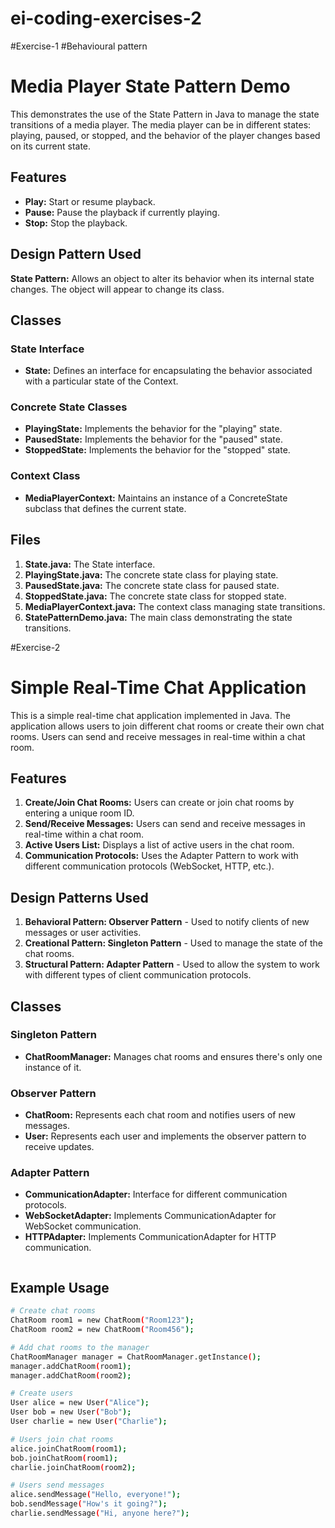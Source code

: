 # ei-coding-exercises-2
#Exercise-1
#Behavioural pattern
# Media Player State Pattern Demo

This  demonstrates the use of the State Pattern in Java to manage the state transitions of a media player. The media player can be in different states: playing, paused, or stopped, and the behavior of the player changes based on its current state.

## Features

- **Play:** Start or resume playback.
- **Pause:** Pause the playback if currently playing.
- **Stop:** Stop the playback.

## Design Pattern Used

**State Pattern:** Allows an object to alter its behavior when its internal state changes. The object will appear to change its class.

## Classes

### State Interface

- **State:** Defines an interface for encapsulating the behavior associated with a particular state of the Context.

### Concrete State Classes

- **PlayingState:** Implements the behavior for the "playing" state.
- **PausedState:** Implements the behavior for the "paused" state.
- **StoppedState:** Implements the behavior for the "stopped" state.

### Context Class

- **MediaPlayerContext:** Maintains an instance of a ConcreteState subclass that defines the current state.

## Files

1. **State.java:** The State interface.
2. **PlayingState.java:** The concrete state class for playing state.
3. **PausedState.java:** The concrete state class for paused state.
4. **StoppedState.java:** The concrete state class for stopped state.
5. **MediaPlayerContext.java:** The context class managing state transitions.
6. **StatePatternDemo.java:** The main class demonstrating the state transitions.











































#Exercise-2

# Simple Real-Time Chat Application

This is a simple real-time chat application implemented in Java. The application allows users to join different chat rooms or create their own chat rooms. Users can send and receive messages in real-time within a chat room.

## Features

1. **Create/Join Chat Rooms:** Users can create or join chat rooms by entering a unique room ID.
2. **Send/Receive Messages:** Users can send and receive messages in real-time within a chat room.
3. **Active Users List:** Displays a list of active users in the chat room.
4. **Communication Protocols:** Uses the Adapter Pattern to work with different communication protocols (WebSocket, HTTP, etc.).

## Design Patterns Used

1. **Behavioral Pattern: Observer Pattern** - Used to notify clients of new messages or user activities.
2. **Creational Pattern: Singleton Pattern** - Used to manage the state of the chat rooms.
3. **Structural Pattern: Adapter Pattern** - Used to allow the system to work with different types of client communication protocols.

## Classes

### Singleton Pattern

- **ChatRoomManager:** Manages chat rooms and ensures there's only one instance of it.

### Observer Pattern

- **ChatRoom:** Represents each chat room and notifies users of new messages.
- **User:** Represents each user and implements the observer pattern to receive updates.

### Adapter Pattern

- **CommunicationAdapter:** Interface for different communication protocols.
- **WebSocketAdapter:** Implements CommunicationAdapter for WebSocket communication.
- **HTTPAdapter:** Implements CommunicationAdapter for HTTP communication.
    ```

## Example Usage

```sh
# Create chat rooms
ChatRoom room1 = new ChatRoom("Room123");
ChatRoom room2 = new ChatRoom("Room456");

# Add chat rooms to the manager
ChatRoomManager manager = ChatRoomManager.getInstance();
manager.addChatRoom(room1);
manager.addChatRoom(room2);

# Create users
User alice = new User("Alice");
User bob = new User("Bob");
User charlie = new User("Charlie");

# Users join chat rooms
alice.joinChatRoom(room1);
bob.joinChatRoom(room1);
charlie.joinChatRoom(room2);

# Users send messages
alice.sendMessage("Hello, everyone!");
bob.sendMessage("How's it going?");
charlie.sendMessage("Hi, anyone here?");

